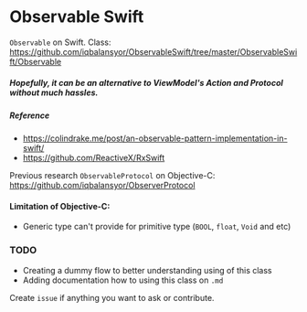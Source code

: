 # Observable Swift

`Observable` on Swift. 
Class: https://github.com/iqbalansyor/ObservableSwift/tree/master/ObservableSwift/Observable

##### Hopefully, it can be an alternative to ViewModel's Action and Protocol without much hassles.

##### Reference
- https://colindrake.me/post/an-observable-pattern-implementation-in-swift/
- https://github.com/ReactiveX/RxSwift

Previous research `ObservableProtocol` on Objective-C: https://github.com/iqbalansyor/ObserverProtocol


#### Limitation of Objective-C:
- Generic type can't provide for primitive type (`BOOL`, `float`, `Void` and etc)


### TODO
- Creating a dummy flow to better understanding using of this class
- Adding documentation how to using this class on `.md`

Create `issue` if anything you want to ask or contribute.
